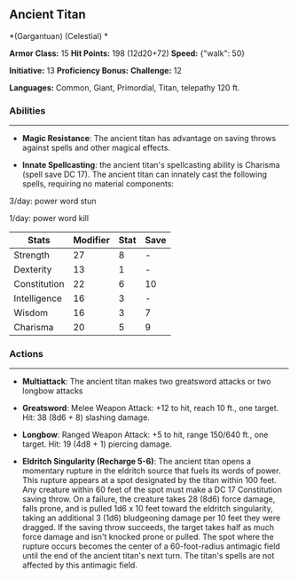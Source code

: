 ## Ancient Titan
*(Gargantuan) (Celestial) *

**Armor Class:** 15
**Hit Points:** 198 (12d20+72)
**Speed:** {"walk": 50}

**Initiative:** 13
**Proficiency Bonus:**
**Challenge:** 12

**Languages:** Common, Giant, Primordial, Titan, telepathy 120 ft.

### Abilities
 --- 
- **Magic Resistance**: The ancient titan has advantage on saving throws against spells and other magical effects.

- **Innate Spellcasting**: the ancient titan's spellcasting ability is Charisma (spell save DC 17). The ancient titan can innately cast the following spells, requiring no material components:

3/day: power word stun

1/day: power word kill



| Stats | Modifier | Stat | Save
| ---- | ---- | ---- | ---- |
| Strength | 27 | 8 | - |
| Dexterity | 13 | 1 | - |
| Constitution | 22 | 6 | 10 |
| Intelligence | 16 | 3 | - |
| Wisdom | 16 | 3 | 7 |
| Charisma | 20 | 5 | 9 |

### Actions
 --- 
- **Multiattack**: The ancient titan makes two greatsword attacks or two longbow attacks

- **Greatsword**: Melee Weapon Attack: +12 to hit, reach 10 ft., one target. Hit: 38 (8d6 + 8) slashing damage.

- **Longbow**: Ranged Weapon Attack: +5 to hit, range 150/640 ft., one target. Hit: 19 (4d8 + 1) piercing damage.

- **Eldritch Singularity (Recharge 5-6)**: The ancient titan opens a momentary rupture in the eldritch source that fuels its words of power. This rupture appears at a spot designated by the titan within 100 feet. Any creature within 60 feet of the spot must make a DC 17 Constitution saving throw. On a failure, the creature takes 28 (8d6) force damage, falls prone, and is pulled 1d6 x 10 feet toward the eldritch singularity, taking an additional 3 (1d6) bludgeoning damage per 10 feet they were dragged. If the saving throw succeeds, the target takes half as much force damage and isn't knocked prone or pulled. The spot where the rupture occurs becomes the center of a 60-foot-radius antimagic field until the end of the ancient titan's next turn. The titan's spells are not affected by this antimagic field.


